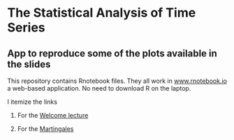 # The Statistical Analysis of Time Series


## App to reproduce some of the plots available in the slides

This repository contains Rnotebook files. They all work in www.rnotebook.io a web-based application. No need to download R on the laptop.

I itemize the links

1. For the [Welcome lecture](https://rnotebook.io/anon/45155a7fdcf1ede1/notebooks/Welcome_TimeSeries.ipynb)


2. For the [Martingales](https://rnotebook.io/anon/e9b675c01beffd94/notebooks/Martingale.ipynb#)
